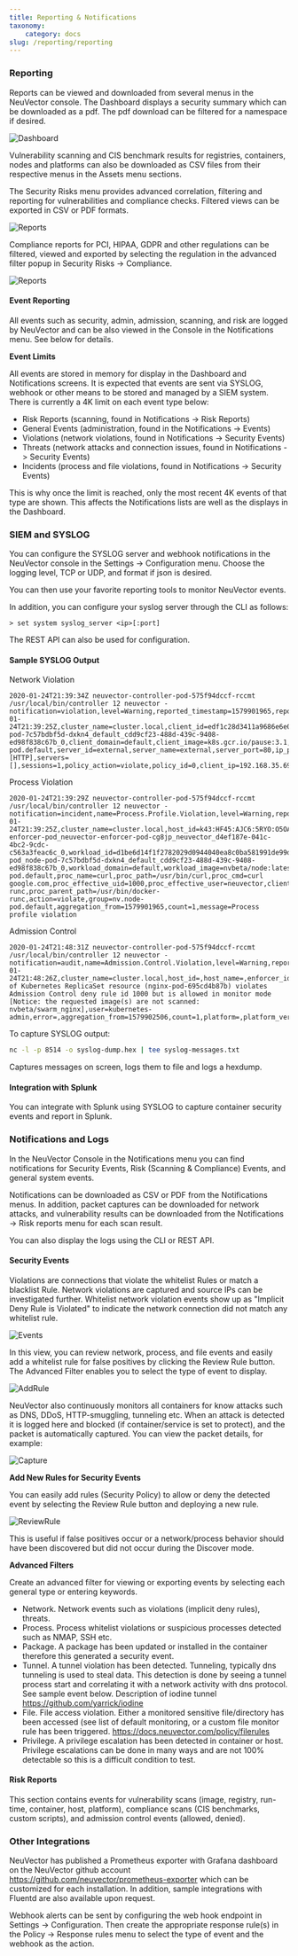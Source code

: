 ```yaml
---
title: Reporting & Notifications
taxonomy:
    category: docs
slug: /reporting/reporting
---
```


### Reporting 

Reports can be viewed and downloaded from several menus in the NeuVector console. The Dashboard displays a security summary which can be downloaded as a pdf. The pdf download can be filtered for a namespace if desired.

![Dashboard](3_0_Dashboard.png)

Vulnerability scanning and CIS benchmark results for registries, containers, nodes and platforms can also be downloaded as CSV files from their respective menus in the Assets menu sections. 

The Security Risks menu provides advanced correlation, filtering and reporting for vulnerabilities and compliance checks. Filtered views can be exported in CSV or PDF formats.

![Reports](security_risks_4.png)

Compliance reports for PCI, HIPAA, GDPR and other regulations can be filtered, viewed and exported by selecting the regulation in the advanced filter popup in Security Risks -> Compliance.

![Reports](gdpr_report.png)

#### Event Reporting

All events such as security, admin, admission, scanning, and risk are logged by NeuVector and can be also viewed in the Console in the Notifications menu. See below for details.

<strong>Event Limits</strong>

All events are stored in memory for display in the Dashboard and Notifications screens. It is expected that events are sent via SYSLOG, webhook or other means to be stored and managed by a SIEM system. There is currently a 4K limit on each event type below:

+ Risk Reports (scanning, found in Notifications -> Risk Reports)
+ General Events (administration, found in the Notifications -> Events)
+ Violations (network violations, found in Notifications -> Security Events)
+ Threats (network attacks and connection issues, found in Notifications -> Security Events)
+ Incidents (process and file violations, found in Notifications -> Security Events)

This is why once the limit is reached, only the most recent 4K events of that type are shown. This affects the Notifications lists are well as the displays in the Dashboard.

### SIEM and SYSLOG

You can configure the SYSLOG server and webhook notifications in the NeuVector console in the Settings -> Configuration menu. Choose the logging level, TCP or UDP, and format if json is desired.

You can then use your favorite reporting tools to monitor NeuVector events.

In addition, you can configure your syslog server through the CLI as follows:

```shell
> set system syslog_server <ip>[:port]
```

The REST API can also be used for configuration.

#### Sample SYSLOG Output

Network Violation

```shell
2020-01-24T21:39:34Z neuvector-controller-pod-575f94dccf-rccmt /usr/local/bin/controller 12 neuvector - notification=violation,level=Warning,reported_timestamp=1579901965,reported_at=2020-01-24T21:39:25Z,cluster_name=cluster.local,client_id=edf1c28d3411a9686e6e0374a9325b6a3626619938d3cf435a9d90075a1ef653,client_name=k8s_POD_node-pod-7c57bdbf5d-dxkn4_default_cdd9cf23-488d-439c-9408-ed98f838c67b_0,client_domain=default,client_image=k8s.gcr.io/pause:3.1,client_service=node-pod.default,server_id=external,server_name=external,server_port=80,ip_proto=6,applications=[HTTP],servers=[],sessions=1,policy_action=violate,policy_id=0,client_ip=192.168.35.69,server_ip=172.217.5.110
```

Process Violation

```shell
2020-01-24T21:39:29Z neuvector-controller-pod-575f94dccf-rccmt /usr/local/bin/controller 12 neuvector - notification=incident,name=Process.Profile.Violation,level=Warning,reported_timestamp=1579901965,reported_at=2020-01-24T21:39:25Z,cluster_name=cluster.local,host_id=k43:HF45:AJC6:5RYO:O5OA:KACD:KRT2:M3O6:P3VQ:IC4I:FSRD:P3HJ:ETLS,host_name=k43,enforcer_id=90822bad25eea14180c0942bf30197528bdab8c8237f307cc3059e6bbdb91f7a,enforcer_name=k8s_neuvector-enforcer-pod_neuvector-enforcer-pod-cg8jp_neuvector_d4ef187e-041c-4bc2-9cdc-c563a3feac6c_0,workload_id=d1be6d14f1f2782029d0944040ea8c0ba581991de99df86041205e15abc80209,workload_name=k8s_node-pod_node-pod-7c57bdbf5d-dxkn4_default_cdd9cf23-488d-439c-9408-ed98f838c67b_0,workload_domain=default,workload_image=nvbeta/node:latest,workload_service=node-pod.default,proc_name=curl,proc_path=/usr/bin/curl,proc_cmd=curl google.com,proc_effective_uid=1000,proc_effective_user=neuvector,client_ip=,server_ip=,client_port=0,server_port=0,server_conn_port=0,ether_type=0,ip_proto=0,conn_ingress=false,proc_parent_name=docker-runc,proc_parent_path=/usr/bin/docker-runc,action=violate,group=nv.node-pod.default,aggregation_from=1579901965,count=1,message=Process profile violation
```

Admission Control

```shell
2020-01-24T21:48:31Z neuvector-controller-pod-575f94dccf-rccmt /usr/local/bin/controller 12 neuvector - notification=audit,name=Admission.Control.Violation,level=Warning,reported_timestamp=1579902506,reported_at=2020-01-24T21:48:26Z,cluster_name=cluster.local,host_id=,host_name=,enforcer_id=,enforcer_name=,workload_domain=default,workload_image=nvbeta/swarm_nginx,base_os=,high_vul_cnt=0,medium_vul_cnt=0,cvedb_version=,message=Creation of Kubernetes ReplicaSet resource (nginx-pod-695cd4b87b) violates Admission Control deny rule id 1000 but is allowed in monitor mode [Notice: the requested image(s) are not scanned: nvbeta/swarm_nginx],user=kubernetes-admin,error=,aggregation_from=1579902506,count=1,platform=,platform_version=
```

To capture SYSLOG output:

```bash
nc -l -p 8514 -o syslog-dump.hex | tee syslog-messages.txt
```

Captures messages on screen, logs them to file and logs a hexdump.

#### Integration with Splunk

You can integrate with Splunk using SYSLOG to capture container security events and report in Splunk. 

### Notifications and Logs

In the NeuVector Console in the Notifications menu you can find notifications for Security Events, Risk (Scanning & Compliance) Events, and general system events.

Notifications can be downloaded as CSV or PDF from the Notifications menus. In addition, packet captures can be downloaded for network attacks, and vulnerability results can be downloaded from the Notifications -> Risk reports menu for each scan result.

You can also display the logs using the CLI or REST API.

#### Security Events

Violations are connections that violate the whitelist Rules or match a blacklist Rule. Network violations are captured and source IPs can be investigated further. Whitelist network  violation events show up as "Implicit Deny Rule is Violated" to indicate the network connection did not match any whitelist rule.

![Events](Security_Events321.png)

In this view, you can review network, process, and file events and easily add a whitelist rule for false positives by clicking the Review Rule button. The Advanced Filter enables you to select the type of event to display.

![AddRule](security_events_addrule.png)

NeuVector also continuously monitors all containers for know attacks such as DNS, DDoS, HTTP-smuggling, tunneling etc. When an attack is detected it is logged here and blocked (if container/service is set to protect), and the packet is automatically captured. You can view the packet details, for example:

![Capture](ping_capture.png)

<strong>Add New Rules for Security Events</strong>

You can easily add rules (Security Policy) to allow or deny the detected event by selecting the Review Rule button and deploying a new rule. 

![ReviewRule](security_events_review.png)

This is useful if false positives occur or a network/process behavior should have been discovered but did not occur during the Discover mode.

<strong>Advanced Filters</strong>

Create an advanced filter for viewing or exporting events by selecting each general type or entering keywords.

+ Network. Network events such as violations (implicit deny rules), threats.
+ Process. Process whitelist violations or suspicious processes detected such as NMAP, SSH etc.
+ Package. A package has been updated or installed in the container therefore this generated a security event.
+ Tunnel. A tunnel violation has been detected. Tunneling, typically dns tunneling is used to steal data. This detection is done by seeing a tunnel process start and correlating it with a network activity with dns protocol. See sample event below.  Description of iodine tunnel https://github.com/yarrick/iodine
+ File. File access violation. Either a monitored sensitive file/directory has been accessed (see list of default monitoring, or a custom file monitor rule has been triggered. https://docs.neuvector.com/policy/filerules
+ Privilege. A privilege escalation has been detected in container or host. Privilege escalations can be done in many ways and are not 100% detectable so this is a difficult condition to test.

#### Risk Reports

This section contains events for vulnerability scans (image, registry, run-time, container, host, platform), compliance scans (CIS benchmarks, custom scripts), and admission control events (allowed, denied).

### Other Integrations

NeuVector has published a Prometheus exporter with Grafana dashboard on the NeuVector github account https://github.com/neuvector/prometheus-exporter which can be customized for each installation.  In addition, sample integrations with Fluentd are also available upon request.

Webhook alerts can be sent by configuring the web hook endpoint in Settings -> Configuration. Then create the appropriate response rule(s) in the Policy -> Response rules menu to select the type of event and the webhook as the action.
